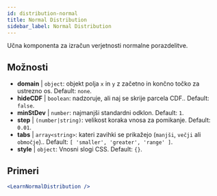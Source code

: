 ```yaml
---
id: distribution-normal
title: Normal Distribution
sidebar_label: Normal Distribution
---
```


Učna komponenta za izračun verjetnosti normalne porazdelitve.

## Možnosti

* __domain__ | `object`: objekt polja `x` in `y` z začetno in končno točko za ustrezno os. Default: `none`.
* __hideCDF__ | `boolean`: nadzoruje, ali naj se skrije parcela CDF.. Default: `false`.
* __minStDev__ | `number`: najmanjši standardni odklon. Default: `1`.
* __step__ | `(number|string)`: velikost koraka vnosa za pomikanje. Default: `0.01`.
* __tabs__ | `array<string>`: kateri zavihki se prikažejo (`manjši`, `večji` ali `območje`).. Default: `[
  'smaller',
  'greater',
  'range'
]`.
* __style__ | `object`: Vnosni slogi CSS. Default: `{}`.


## Primeri

```jsx live
<LearnNormalDistribution />
```

